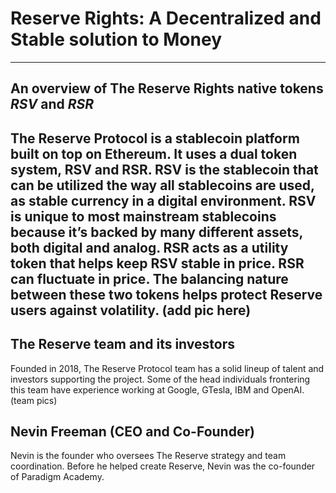 # Reserve Rights: A Decentralized and Stable solution to Money
---
## An overview of The Reserve Rights native tokens _RSV_ and _RSR_

The Reserve Protocol is a stablecoin platform built on top on Ethereum. It uses a dual token system, RSV and RSR. RSV is the stablecoin that can be utilized the way all stablecoins are used, as stable currency in a digital environment. RSV is unique to most mainstream stablecoins because it’s backed by many different assets, both digital and analog. RSR acts as a utility token that helps keep RSV stable in price. RSR can fluctuate in price. The balancing nature between these two tokens helps protect Reserve users against volatility.
(add pic here)
---
## The Reserve team and its investors
Founded in 2018, The Reserve Protocol team has a solid lineup of talent and investors supporting the project. Some of the head individuals frontering this team have experience working at Google, GTesla, IBM and OpenAI.
(team pics)
## Nevin Freeman (CEO and Co-Founder)
Nevin is the founder who oversees The Reserve strategy and team coordination. Before he helped create Reserve, Nevin was the co-founder of Paradigm Academy.
